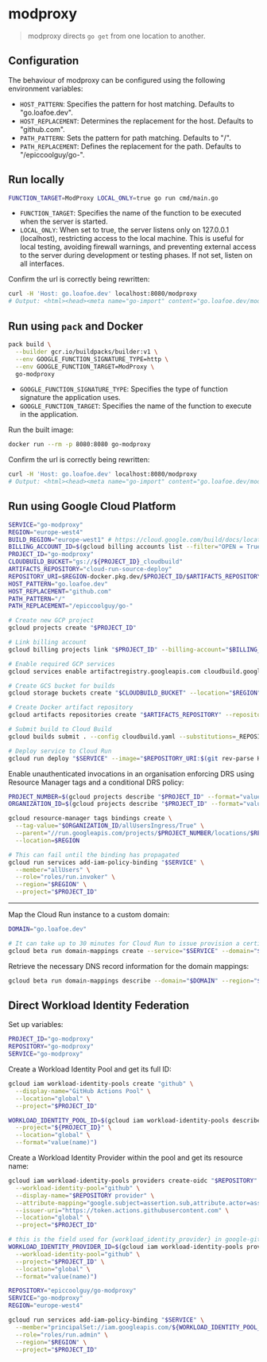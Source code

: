 # modproxy

> modproxy directs `go get` from one location to another.

## Configuration

The behaviour of modproxy can be configured using the following environment variables:

- `HOST_PATTERN`: Specifies the pattern for host matching. Defaults to "go.loafoe.dev".
- `HOST_REPLACEMENT`: Determines the replacement for the host. Defaults to "github.com".
- `PATH_PATTERN`: Sets the pattern for path matching. Defaults to "/".
- `PATH_REPLACEMENT`: Defines the replacement for the path. Defaults to "/epiccoolguy/go-".

## Run locally

```sh
FUNCTION_TARGET=ModProxy LOCAL_ONLY=true go run cmd/main.go
```

- `FUNCTION_TARGET`: Specifies the name of the function to be executed when the server is started.
- `LOCAL_ONLY`: When set to true, the server listens only on 127.0.0.1 (localhost), restricting access to the local machine. This is useful for local testing, avoiding firewall warnings, and preventing external access to the server during development or testing phases. If not set, listen on all interfaces.

Confirm the url is correctly being rewritten:

```sh
curl -H 'Host: go.loafoe.dev' localhost:8080/modproxy
# Output: <html><head><meta name="go-import" content="go.loafoe.dev/modproxy git https://github.com/epiccoolguy/go-modproxy"></head><body></body></html>
```

## Run using `pack` and Docker

```sh
pack build \
  --builder gcr.io/buildpacks/builder:v1 \
  --env GOOGLE_FUNCTION_SIGNATURE_TYPE=http \
  --env GOOGLE_FUNCTION_TARGET=ModProxy \
  go-modproxy
```

- `GOOGLE_FUNCTION_SIGNATURE_TYPE`: Specifies the type of function signature the application uses.
- `GOOGLE_FUNCTION_TARGET`: Specifies the name of the function to execute in the application.

Run the built image:

```sh
docker run --rm -p 8080:8080 go-modproxy
```

Confirm the url is correctly being rewritten:

```sh
curl -H 'Host: go.loafoe.dev' localhost:8080/modproxy
# Output: <html><head><meta name="go-import" content="go.loafoe.dev/modproxy git https://github.com/epiccoolguy/go-modproxy"></head><body></body></html>
```

## Run using Google Cloud Platform

```sh
SERVICE="go-modproxy"
REGION="europe-west4"
BUILD_REGION="europe-west1" # https://cloud.google.com/build/docs/locations#restricted_regions_for_some_projects
BILLING_ACCOUNT_ID=$(gcloud billing accounts list --filter="OPEN = True" --format="value(ACCOUNT_ID)") # use first enabled billing account
PROJECT_ID="go-modproxy"
CLOUDBUILD_BUCKET="gs://${PROJECT_ID}_cloudbuild"
ARTIFACTS_REPOSITORY="cloud-run-source-deploy"
REPOSITORY_URI=$REGION-docker.pkg.dev/$PROJECT_ID/$ARTIFACTS_REPOSITORY/$SERVICE
HOST_PATTERN="go.loafoe.dev"
HOST_REPLACEMENT="github.com"
PATH_PATTERN="/"
PATH_REPLACEMENT="/epiccoolguy/go-"

# Create new GCP project
gcloud projects create "$PROJECT_ID"

# Link billing account
gcloud billing projects link "$PROJECT_ID" --billing-account="$BILLING_ACCOUNT_ID"

# Enable required GCP services
gcloud services enable artifactregistry.googleapis.com cloudbuild.googleapis.com run.googleapis.com --project="$PROJECT_ID"

# Create GCS bucket for builds
gcloud storage buckets create "$CLOUDBUILD_BUCKET" --location="$REGION" --project="$PROJECT_ID"

# Create Docker artifact repository
gcloud artifacts repositories create "$ARTIFACTS_REPOSITORY" --repository-format=docker --location="$REGION" --project="$PROJECT_ID"

# Submit build to Cloud Build
gcloud builds submit . --config cloudbuild.yaml --substitutions=_REPOSITORY_URI=$REPOSITORY_URI,COMMIT_SHA=$(git rev-parse HEAD) --region="$BUILD_REGION" --project="$PROJECT_ID"

# Deploy service to Cloud Run
gcloud run deploy "$SERVICE" --image="$REPOSITORY_URI:$(git rev-parse HEAD)" --set-env-vars="HOST_PATTERN=$HOST_PATTERN,HOST_REPLACEMENT=$HOST_REPLACEMENT,PATH_PATTERN=$PATH_PATTERN,PATH_REPLACEMENT=$PATH_REPLACEMENT" --no-allow-unauthenticated --region="$REGION" --project="$PROJECT_ID"
```

Enable unauthenticated invocations in an organisation enforcing DRS using Resource Manager tags and a conditional DRS policy:

```sh
PROJECT_NUMBER=$(gcloud projects describe "$PROJECT_ID" --format="value(projectNumber)")
ORGANIZATION_ID=$(gcloud projects describe "$PROJECT_ID" --format="value(parent.id)")

gcloud resource-manager tags bindings create \
  --tag-value="$ORGANIZATION_ID/allUsersIngress/True" \
  --parent="//run.googleapis.com/projects/$PROJECT_NUMBER/locations/$REGION/services/$SERVICE" \
  --location=$REGION

# This can fail until the binding has propagated
gcloud run services add-iam-policy-binding "$SERVICE" \
  --member="allUsers" \
  --role="roles/run.invoker" \
  --region="$REGION" \
  --project="$PROJECT_ID"
```

---

Map the Cloud Run instance to a custom domain:

```sh
DOMAIN="go.loafoe.dev"

# It can take up to 30 minutes for Cloud Run to issue provision a certificate and route
gcloud beta run domain-mappings create --service="$SERVICE" --domain="$DOMAIN" --region="$REGION" --project="$PROJECT_ID"
```

Retrieve the necessary DNS record information for the domain mappings:

```sh
gcloud beta run domain-mappings describe --domain="$DOMAIN" --region="$REGION" --project="$PROJECT_ID"
```

## Direct Workload Identity Federation

Set up variables:

```sh
PROJECT_ID="go-modproxy"
REPOSITORY="go-modproxy"
SERVICE="go-modproxy"
```

Create a Workload Identity Pool and get its full ID:

```sh
gcloud iam workload-identity-pools create "github" \
  --display-name="GitHub Actions Pool" \
  --location="global" \
  --project="$PROJECT_ID"

WORKLOAD_IDENTITY_POOL_ID=$(gcloud iam workload-identity-pools describe "github" \
  --project="${PROJECT_ID}" \
  --location="global" \
  --format="value(name)")
```

Create a Workload Identity Provider within the pool and get its resource name:

```sh
gcloud iam workload-identity-pools providers create-oidc "$REPOSITORY" \
  --workload-identity-pool="github" \
  --display-name="$REPOSITORY provider" \
  --attribute-mapping="google.subject=assertion.sub,attribute.actor=assertion.actor,attribute.repository=assertion.repository" \
  --issuer-uri="https://token.actions.githubusercontent.com" \
  --location="global" \
  --project="$PROJECT_ID"

# this is the field used for {workload_identity_provider} in google-github-actions/auth@v2
WORKLOAD_IDENTITY_PROVIDER_ID=$(gcloud iam workload-identity-pools providers describe "$REPOSITORY" \
  --workload-identity-pool="github" \
  --project="$PROJECT_ID" \
  --location="global" \
  --format="value(name)")
```

```sh
REPOSITORY="epiccoolguy/go-modproxy"
SERVICE="go-modproxy"
REGION="europe-west4"

gcloud run services add-iam-policy-binding "$SERVICE" \
  --member="principalSet://iam.googleapis.com/${WORKLOAD_IDENTITY_POOL_ID}/attribute.repository/${REPOSITORY}" \
  --role="roles/run.admin" \
  --region="$REGION" \
  --project="$PROJECT_ID"
```
